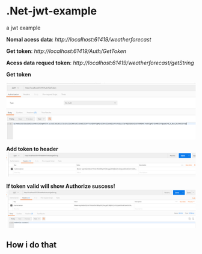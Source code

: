 # .Net-jwt-example
a jwt example

**Nomal acess data**: *http://localhost:61419/weatherforecast*

**Get token**: *http://localhost:61419/Auth/GetToken*

**Acess data requed token**: *http://localhost:61419/weatherforecast/getString*

**Get token**

 ![Lấy token](https://github.com/ngocminh2306/.Net-jwt-example/blob/master/blob/master/Image/b1.PNG)
 
 **Add token to header**
 ![Lấy token](https://github.com/ngocminh2306/.Net-jwt-example/blob/master/blob/master/Image/b2.PNG)
 
 **If token valid will show Authorize suscess!**
 ![Lấy token](https://github.com/ngocminh2306/.Net-jwt-example/blob/master/blob/master/Image/b3.PNG)
 
 ## How i do that
